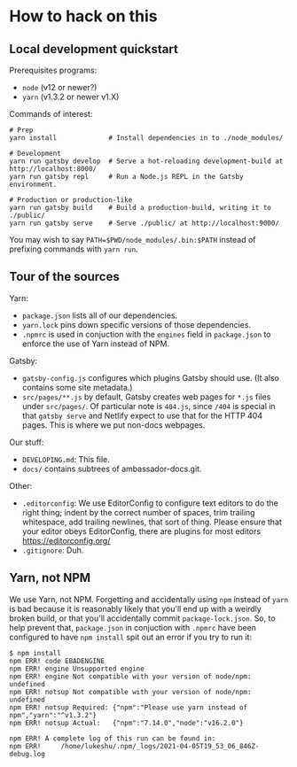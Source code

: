 # How to hack on this

## Local development quickstart

Prerequisites programs:

 - `node` (v12 or newer?)
 - `yarn` (v1.3.2 or newer v1.X)

Commands of interest:

   ```shell
   # Prep
   yarn install             # Install dependencies in to ./node_modules/

   # Development
   yarn run gatsby develop  # Serve a hot-reloading development-build at http://localhost:8000/
   yarn run gatsby repl     # Run a Node.js REPL in the Gatsby environment.

   # Production or production-like
   yarn run gatsby build    # Build a production-build, writing it to ./public/
   yarn run gatsby serve    # Serve ./public/ at http://localhost:9000/
   ```

You may wish to say `PATH=$PWD/node_modules/.bin:$PATH` instead of
prefixing commands with `yarn run`.

## Tour of the sources

Yarn:
 - `package.json` lists all of our dependencies.
 - `yarn.lock` pins down specific versions of those dependencies.
 - `.npmrc` is used in conjuction with the `engines` field in
   `package.json` to enforce the use of Yarn instead of NPM.

Gatsby:
 - `gatsby-config.js` configures which plugins Gatsby should use.  (It
   also contains some site metadata.)
 - `src/pages/**.js` by default, Gatsby creates web pages for `*.js`
   files under `src/pages/`.  Of particular note is `404.js`, since
   `/404` is special in that `gatsby serve` and Netlify expect to use
   that for the HTTP 404 pages.  This is where we put non-docs
   webpages.

Our stuff:
 - `DEVELOPING.md`: This file.
 - `docs/` contains subtrees of ambassador-docs.git.

Other:
 - `.editorconfig`: We use EditorConfig to configure text editors to
   do the right thing; indent by the correct number of spaces, trim
   trailing whitespace, add trailing newlines, that sort of thing.
   Please ensure that your editor obeys EditorConfig, there are
   plugins for most editors https://editorconfig.org/
 - `.gitignore`: Duh.

## Yarn, not NPM

We use Yarn, not NPM.  Forgetting and accidentally using `npm` instead
of `yarn` is bad because it is reasonably likely that you'll end up
with a weirdly broken build, or that you'll accidentally commit
`package-lock.json`.  So, to help prevent that, `package.json` in
conjuction with `.npmrc` have been configured to have `npm install`
spit out an error if you try to run it:

   ```console
   $ npm install
   npm ERR! code EBADENGINE
   npm ERR! engine Unsupported engine
   npm ERR! engine Not compatible with your version of node/npm: undefined
   npm ERR! notsup Not compatible with your version of node/npm: undefined
   npm ERR! notsup Required: {"npm":"Please use yarn instead of npm","yarn":"^v1.3.2"}
   npm ERR! notsup Actual:   {"npm":"7.14.0","node":"v16.2.0"}

   npm ERR! A complete log of this run can be found in:
   npm ERR!     /home/lukeshu/.npm/_logs/2021-04-05T19_53_06_846Z-debug.log
   ```

